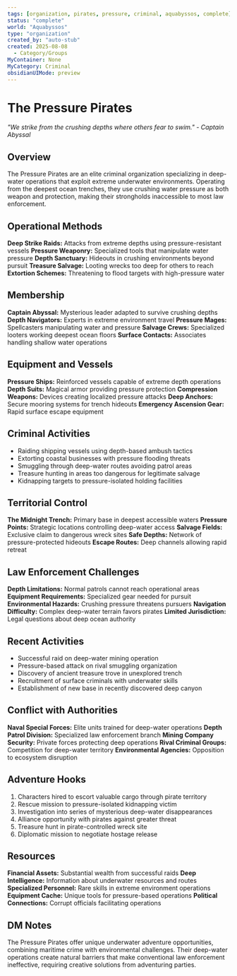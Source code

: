 ```yaml
---
tags: [organization, pirates, pressure, criminal, aquabyssos, complete]
status: "complete"
world: "Aquabyssos"
type: "organization"
created_by: "auto-stub"
created: 2025-08-08
  - Category/Groups
MyContainer: None
MyCategory: Criminal
obsidianUIMode: preview
---
```


# The Pressure Pirates

*"We strike from the crushing depths where others fear to swim." - Captain Abyssal*

## Overview
The Pressure Pirates are an elite criminal organization specializing in deep-water operations that exploit extreme underwater environments. Operating from the deepest ocean trenches, they use crushing water pressure as both weapon and protection, making their strongholds inaccessible to most law enforcement.

## Operational Methods
**Deep Strike Raids:** Attacks from extreme depths using pressure-resistant vessels
**Pressure Weaponry:** Specialized tools that manipulate water pressure
**Depth Sanctuary:** Hideouts in crushing environments beyond pursuit
**Treasure Salvage:** Looting wrecks too deep for others to reach
**Extortion Schemes:** Threatening to flood targets with high-pressure water

## Membership
**Captain Abyssal:** Mysterious leader adapted to survive crushing depths
**Depth Navigators:** Experts in extreme environment travel
**Pressure Mages:** Spellcasters manipulating water and pressure
**Salvage Crews:** Specialized looters working deepest ocean floors
**Surface Contacts:** Associates handling shallow water operations

## Equipment and Vessels
**Pressure Ships:** Reinforced vessels capable of extreme depth operations
**Depth Suits:** Magical armor providing pressure protection
**Compression Weapons:** Devices creating localized pressure attacks
**Deep Anchors:** Secure mooring systems for trench hideouts
**Emergency Ascension Gear:** Rapid surface escape equipment

## Criminal Activities
- Raiding shipping vessels using depth-based ambush tactics
- Extorting coastal businesses with pressure flooding threats
- Smuggling through deep-water routes avoiding patrol areas
- Treasure hunting in areas too dangerous for legitimate salvage
- Kidnapping targets to pressure-isolated holding facilities

## Territorial Control
**The Midnight Trench:** Primary base in deepest accessible waters
**Pressure Points:** Strategic locations controlling deep-water access
**Salvage Fields:** Exclusive claim to dangerous wreck sites
**Safe Depths:** Network of pressure-protected hideouts
**Escape Routes:** Deep channels allowing rapid retreat

## Law Enforcement Challenges
**Depth Limitations:** Normal patrols cannot reach operational areas
**Equipment Requirements:** Specialized gear needed for pursuit
**Environmental Hazards:** Crushing pressure threatens pursuers
**Navigation Difficulty:** Complex deep-water terrain favors pirates
**Limited Jurisdiction:** Legal questions about deep ocean authority

## Recent Activities
- Successful raid on deep-water mining operation
- Pressure-based attack on rival smuggling organization
- Discovery of ancient treasure trove in unexplored trench
- Recruitment of surface criminals with underwater skills
- Establishment of new base in recently discovered deep canyon

## Conflict with Authorities
**Naval Special Forces:** Elite units trained for deep-water operations
**Depth Patrol Division:** Specialized law enforcement branch
**Mining Company Security:** Private forces protecting deep operations
**Rival Criminal Groups:** Competition for deep-water territory
**Environmental Agencies:** Opposition to ecosystem disruption

 ## Adventure Hooks
1. Characters hired to escort valuable cargo through pirate territory
2. Rescue mission to pressure-isolated kidnapping victim
3. Investigation into series of mysterious deep-water disappearances
4. Alliance opportunity with pirates against greater threat
5. Treasure hunt in pirate-controlled wreck site
6. Diplomatic mission to negotiate hostage release

## Resources
**Financial Assets:** Substantial wealth from successful raids
**Deep Intelligence:** Information about underwater resources and routes
**Specialized Personnel:** Rare skills in extreme environment operations
**Equipment Cache:** Unique tools for pressure-based operations
**Political Connections:** Corrupt officials facilitating operations

## DM Notes
The Pressure Pirates offer unique underwater adventure opportunities, combining maritime crime with environmental challenges. Their deep-water operations create natural barriers that make conventional law enforcement ineffective, requiring creative solutions from adventuring parties.
